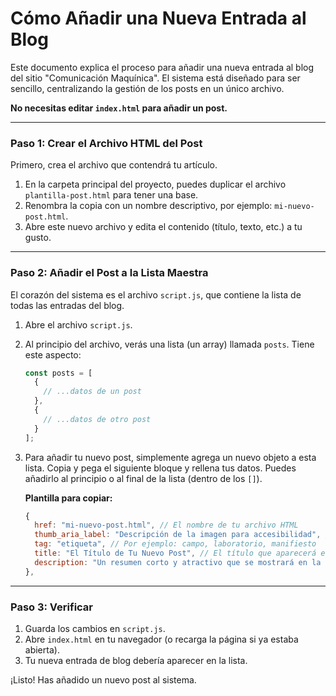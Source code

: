 # Cómo Añadir una Nueva Entrada al Blog

Este documento explica el proceso para añadir una nueva entrada al blog del sitio "Comunicación Maquínica". El sistema está diseñado para ser sencillo, centralizando la gestión de los posts en un único archivo.

**No necesitas editar `index.html` para añadir un post.**

---

### Paso 1: Crear el Archivo HTML del Post

Primero, crea el archivo que contendrá tu artículo.

1.  En la carpeta principal del proyecto, puedes duplicar el archivo `plantilla-post.html` para tener una base.
2.  Renombra la copia con un nombre descriptivo, por ejemplo: `mi-nuevo-post.html`.
3.  Abre este nuevo archivo y edita el contenido (título, texto, etc.) a tu gusto.

---

### Paso 2: Añadir el Post a la Lista Maestra

El corazón del sistema es el archivo `script.js`, que contiene la lista de todas las entradas del blog.

1.  Abre el archivo `script.js`.
2.  Al principio del archivo, verás una lista (un array) llamada `posts`. Tiene este aspecto:

    ```javascript
    const posts = [
      {
        // ...datos de un post
      },
      {
        // ...datos de otro post
      }
    ];
    ```

3.  Para añadir tu nuevo post, simplemente agrega un nuevo objeto a esta lista. Copia y pega el siguiente bloque y rellena tus datos. Puedes añadirlo al principio o al final de la lista (dentro de los `[]`).

    **Plantilla para copiar:**
    ```javascript
    {
      href: "mi-nuevo-post.html", // El nombre de tu archivo HTML
      thumb_aria_label: "Descripción de la imagen para accesibilidad", // Describe la imagen/idea visual
      tag: "etiqueta", // Por ejemplo: campo, laboratorio, manifiesto
      title: "El Título de Tu Nuevo Post", // El título que aparecerá en la tarjeta
      description: "Un resumen corto y atractivo que se mostrará en la tarjeta del blog." // El texto del resumen
    },
    ```

---

### Paso 3: Verificar

1.  Guarda los cambios en `script.js`.
2.  Abre `index.html` en tu navegador (o recarga la página si ya estaba abierta).
3.  Tu nueva entrada de blog debería aparecer en la lista.

¡Listo! Has añadido un nuevo post al sistema.
